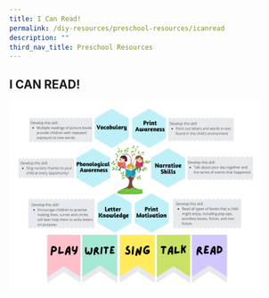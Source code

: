 ```yaml
---
title: I Can Read!
permalink: /diy-resources/preschool-resources/icanread
description: ""
third_nav_title: Preschool Resources
---
```

## **I CAN READ!**

<img src="/images/diyresources/preschool/earlyliteracy.png" style="width:90%">